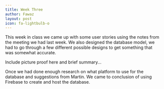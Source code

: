 ```yaml
---
title: Week Three
author: Fawaz
layout: post
icon: fa-lightbulb-o
---
```

This week in class we came up with some user stories using the notes from the meeting we had last week. We also designed the database model, we had to go through a few different possible designs to get something that was somewhat accurate.

Include picture proof here and brief summary...

Once we had done enough research on what platform to use for the database and suggestions from Martin. We came to conclusion of using Firebase to create and host the database.